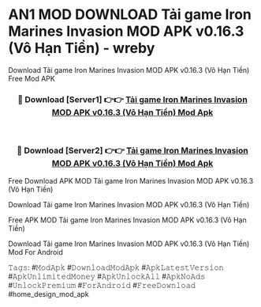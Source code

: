 # AN1 MOD DOWNLOAD Tải game Iron Marines Invasion MOD APK v0.16.3 (Vô Hạn Tiền) - wreby
Download Tải game Iron Marines Invasion MOD APK v0.16.3 (Vô Hạn Tiền) Free Mod APK

<div align="center">
<h3>🔴 Download [Server1] 👉👉 <a href="https://apk-comot.site?title=Tải_game_Iron_Marines_Invasion_MOD_APK_v0.16.3_(Vô_Hạn_Tiền)">Tải game Iron Marines Invasion MOD APK v0.16.3 (Vô Hạn Tiền) Mod Apk</a></h3><br>

<h3>🔴 Download [Server2] 👉👉 <a href="https://apk-comot.site?title=Tải_game_Iron_Marines_Invasion_MOD_APK_v0.16.3_(Vô_Hạn_Tiền)">Tải game Iron Marines Invasion MOD APK v0.16.3 (Vô Hạn Tiền) Mod Apk</a></h3>
</div>


Free Download APK MOD Tải game Iron Marines Invasion MOD APK v0.16.3 (Vô Hạn Tiền)

Download Tải game Iron Marines Invasion MOD APK v0.16.3 (Vô Hạn Tiền) 

Free APK MOD Tải game Iron Marines Invasion MOD APK v0.16.3 (Vô Hạn Tiền) 

Download Tải game Iron Marines Invasion MOD APK v0.16.3 (Vô Hạn Tiền) Mod For Android

𝚃𝚊𝚐𝚜: #𝙼𝚘𝚍𝙰𝚙𝚔 #𝙳𝚘𝚠𝚗𝚕𝚘𝚊𝚍𝙼𝚘𝚍𝙰𝚙𝚔 #𝙰𝚙𝚔𝙻𝚊𝚝𝚎𝚜𝚝𝚅𝚎𝚛𝚜𝚒𝚘𝚗 #𝙰𝚙𝚔𝚄𝚗𝚕𝚒𝚖𝚒𝚝𝚎𝚍𝙼𝚘𝚗𝚎𝚢 #𝙰𝚙𝚔𝚄𝚗𝚕𝚘𝚌𝚔𝙰𝚕𝚕 #𝙰𝚙𝚔𝙽𝚘𝙰𝚍𝚜 #𝚄𝚗𝚕𝚘𝚌𝚔𝙿𝚛𝚎𝚖𝚒𝚞𝚖 #𝙵𝚘𝚛𝙰𝚗𝚍𝚛𝚘𝚒𝚍 #𝙵𝚛𝚎𝚎𝙳𝚘𝚠𝚗𝚕𝚘𝚊𝚍 #home_design_mod_apk